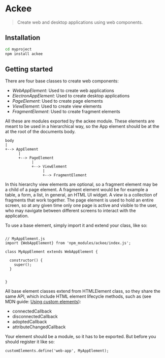 # Ackee

> Create web and desktop applications using web components.

## Installation

```bash
cd myproject
npm install ackee
```

## Getting started

There are four base classes to create web components:

* _WebAppElement_: Used to create web applications
* _ElectronAppElement_: Used to create desktop applications
* _PageElement_: Used to create page elements
* _ViewElement_: Used to create view elements
* _FragmentElement_: Used to create fragment elements

All these are modules exported by the ackee module. These elements
are meant to be used in a hierarchical way, so the App element should
be at the at the root of the documents body.

```
body
|
+--> AppElement
      |
      +--> PageElement
            |
            +--> ViewElement
                 |
                 +--> FragmentElement
```

In this hierarchy view elements are optional, so a fragment element
may be a child of a page element. A fragment element would be for
example a table, a form, a list, in general, an HTML UI widget.
A view is a collection of fragments that work together. The page
element is used to hold an entire screen, so at any given time
only one page is active and visible to the user, who may navigate
between different screens to interact with the application.

To use a base element, simply import it and extend your class,
like so:

```[javascript]

// MyAppElement.js
import {WebAppElement} from 'npm_modules/ackee/index.js';

class MyAppElement extends WebAppElement {
  
  constructor() {
    super();
  }
  
  
}
```

All base element classes extend from HTMLElement class, so they
share the same API, which include HTML element lifecycle methods, such
as (see MDN guide: [Using custom elements](https://developer.mozilla.org/en-US/docs/Web/Web_Components/Using_custom_elements)):

* connectedCallback
* disconnectedCallback
* adoptedCallback
* attributeChangedCallback

Your element should be a module, so it has to be exported. But before
you should register it like so:

```[javascript]
customElements.define('web-app', MyAppElement);
```

